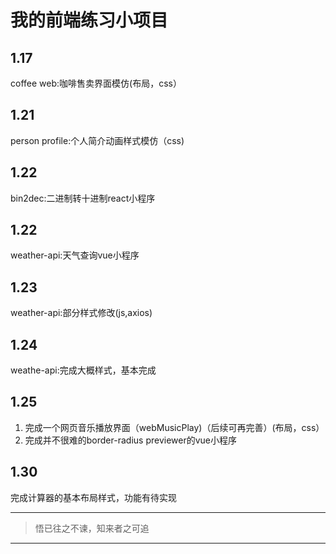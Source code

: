 # 我的前端练习小项目
## 1.17
coffee web:咖啡售卖界面模仿(布局，css）
## 1.21
person profile:个人简介动画样式模仿（css)
## 1.22
bin2dec:二进制转十进制react小程序
## 1.22
weather-api:天气查询vue小程序
## 1.23
weather-api:部分样式修改(js,axios)
## 1.24
weathe-api:完成大概样式，基本完成
## 1.25
1. 完成一个网页音乐播放界面（webMusicPlay)（后续可再完善）(布局，css）
2. 完成并不很难的border-radius previewer的vue小程序
## 1.30
完成计算器的基本布局样式，功能有待实现

--- 
>悟已往之不谏，知来者之可追 
---
